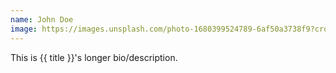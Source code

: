 ```yaml
---
name: John Doe
image: https://images.unsplash.com/photo-1680399524789-6af50a3738f9?crop=entropy&cs=tinysrgb&fit=max&fm=jpg&ixid=Mnw0Mjk5Mjl8MHwxfGFsbHwyNXx8fHx8fDJ8fDE2ODA1Mjk1NTY&ixlib=rb-4.0.3&q=80&w=1080
---
```

This is {{ title }}'s longer bio/description.
